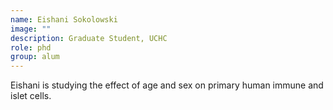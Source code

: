 ```yaml
---
name: Eishani Sokolowski
image: ""
description: Graduate Student, UCHC
role: phd
group: alum
---
```


Eishani is studying the effect of age and sex on primary human immune and islet cells. 
